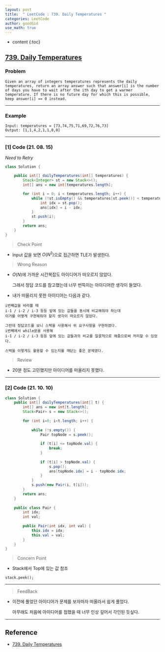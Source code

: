 ```yaml
---
layout: post
title:  " LeetCode : 739. Daily Temperatures "
categories: LeetCode
author: goodGid
use_math: true
---
```

* content
{:toc}

## [739. Daily Temperatures](https://leetcode.com/problems/daily-temperatures/)

### Problem

```
Given an array of integers temperatures represents the daily temperatures, return an array answer such that answer[i] is the number of days you have to wait after the ith day to get a warmer temperature. If there is no future day for which this is possible, keep answer[i] == 0 instead.
```


---

### Example

```
Input: temperatures = [73,74,75,71,69,72,76,73]
Output: [1,1,4,2,1,1,0,0]
```

---

### [1] Code (21. 08. 15)

*Need to Retry*

``` java
class Solution {

    public int[] dailyTemperatures(int[] temperatures) {
        Stack<Integer> st = new Stack<>();
        int[] ans = new int[temperatures.length];

        for (int i = 0; i < temperatures.length; i++) {
            while (!st.isEmpty() && temperatures[st.peek()] < temperatures[i]) {
                int idx = st.pop();
                ans[idx] = i - idx;
            }
            st.push(i);
        }
        return ans;
    }
}

```

> Check Point

* Input 값을 보면 $O(N^2)$으로 접근하면 TLE가 발생한다.

> Wrong Reason

* $O(N)$에 가까운 시간복잡도 아이디어가 떠오르지 않았다.

  그래서 정답 코드를 참고했는데 너무 번뜩이는 아이디어란 생각이 들었다.

* 내가 떠올리지 못한 아이디어는 다음과 같다.

```
i번째값을 바라볼 때
i-1 / i-2 / i-3 등등 앞에 있는 값들을 동시에 비교해줘야 하는데
이거를 어떻게 구현해줘야 할지 생각이 떠오르지 않았다.

그런데 정답코드를 보니 스택을 사용해서 위 요구사항을 구현하였다.
i번째에서 while문을 사용해 
i-1 / i-2 / i-3 등등 앞에 있는 값들과의 비교를 일괄적으로 해줌으로써 처리할 수 있었다. 

스택을 이렇게도 활용할 수 있는지를 깨닫는 좋은 문제였다.
```

> Review

* 20분 정도 고민했지만 아이디어를 떠올리지 못했다.

---

### [2] Code (21. 10. 10)

``` java
class Solution {
    public int[] dailyTemperatures(int[] t) {
        int[] ans = new int[t.length];
        Stack<Pair> s = new Stack<>();
        
        for (int i=0; i<t.length; i++) {
            
            while (!s.empty()) {
                Pair topNode = s.peek();
                
                if (t[i] <= topNode.val) {
                    break;
                }
                
                if (t[i] > topNode.val) {
                    s.pop();
                    ans[topNode.idx] = i - topNode.idx;
                }
            }
            s.push(new Pair(i, t[i]));
        }
        return ans;
    }
    
    public class Pair {
        int idx;
        int val;
        
        public Pair(int idx, int val) {
            this.idx = idx;
            this.val = val;
        }
    }
}
```

> Concern Point

* Stack에서 Top에 있는 값 참조

```
stack.peek();
```

---

> FeedBack

* 이전에 풀었던 아이디어가 문제를 보자마자 떠올라서 쉽게 풀었다.

  아무래도 처음에 아이디어를 접했을 때 너무 인상 깊어서 각인된 듯싶다.


---

## Reference

* [739. Daily Temperatures](https://leetcode.com/problems/daily-temperatures/)